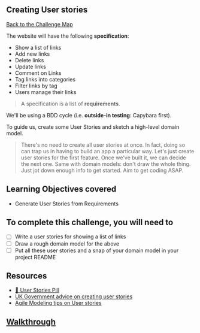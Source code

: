 ## Creating User stories

[Back to the Challenge Map](00_challenge_map.md)

The website will have the following **specification**:

* Show a list of links
* Add new links
* Delete links
* Update links
* Comment on Links
* Tag links into categories
* Filter links by tag
* Users manage their links

> A specification is a list of **requirements**.

We'll be using a BDD cycle (i.e. **outside-in testing**: Capybara first). 

To guide us, create some User Stories and sketch a high-level domain model.

> There's no need to create all user stories at once. In fact, doing so can trap us in having to build an app a particular way. Let's just create user stories for the first feature. Once we've built it, we can decide the next one. Same with domain models: don't draw the whole thing. Just jot down enough info to get started. Aim to get coding ASAP.

## Learning Objectives covered

* Generate User Stories from Requirements

## To complete this challenge, you will need to

- [ ] Write a user stories for showing a list of links
- [ ] Draw a rough domain model for the above
- [ ] Put all these user stories and a snap of your domain model in your project README

## Resources

* [:pill: User Stories Pill](../pills/user_stories.md)
* [UK Government advice on creating user stories](https://www.gov.uk/service-manual/agile/writing-user-stories.html)
* [Agile Modeling tips on User stories](http://www.agilemodeling.com/artifacts/userStory.htm)

## [Walkthrough](walkthroughs/01.md)
